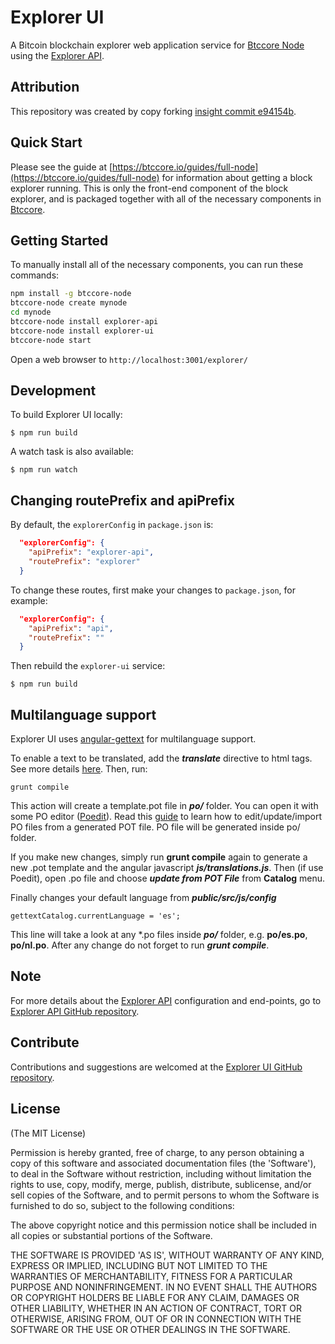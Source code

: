 # Explorer UI

A Bitcoin blockchain explorer web application service for [Btccore Node](https://github.com/owstack/btccore-node) using the [Explorer API](https://github.com/owstack/explorer-api).

## Attribution

This repository was created by copy forking [insight commit e94154b](https://github.com/bitpay/insight/commit/e94154ba4bb3e89e6c92023a0e4472ea33e4b266).

## Quick Start

Please see the guide at [https://btccore.io/guides/full-node](https://btccore.io/guides/full-node) for information about getting a block explorer running. This is only the front-end component of the block explorer, and is packaged together with all of the necessary components in [Btccore](https://github.com/owstack/btccore).

## Getting Started

To manually install all of the necessary components, you can run these commands:

```bash
npm install -g btccore-node
btccore-node create mynode
cd mynode
btccore-node install explorer-api
btccore-node install explorer-ui
btccore-node start
```

Open a web browser to `http://localhost:3001/explorer/`

## Development

To build Explorer UI locally:

```
$ npm run build
```

A watch task is also available:

```
$ npm run watch
```

## Changing routePrefix and apiPrefix

By default, the `explorerConfig` in `package.json` is:

```json
  "explorerConfig": {
    "apiPrefix": "explorer-api",
    "routePrefix": "explorer"
  }
```

To change these routes, first make your changes to `package.json`, for example:

```json
  "explorerConfig": {
    "apiPrefix": "api",
    "routePrefix": ""
  }
```

Then rebuild the `explorer-ui` service:

```
$ npm run build
```

## Multilanguage support

Explorer UI uses [angular-gettext](http://angular-gettext.rocketeer.be) for multilanguage support.

To enable a text to be translated, add the ***translate*** directive to html tags. See more details [here](http://angular-gettext.rocketeer.be/dev-guide/annotate/). Then, run:

```
grunt compile
```

This action will create a template.pot file in ***po/*** folder. You can open it with some PO editor ([Poedit](http://poedit.net)). Read this [guide](http://angular-gettext.rocketeer.be/dev-guide/translate/) to learn how to edit/update/import PO files from a generated POT file. PO file will be generated inside po/ folder.

If you make new changes, simply run **grunt compile** again to generate a new .pot template and the angular javascript ***js/translations.js***. Then (if use Poedit), open .po file and choose ***update from POT File*** from **Catalog** menu.

Finally changes your default language from ***public/src/js/config***

```
gettextCatalog.currentLanguage = 'es';
```

This line will take a look at any *.po files inside ***po/*** folder, e.g.
**po/es.po**, **po/nl.po**. After any change do not forget to run ***grunt
compile***.


## Note

For more details about the [Explorer API](https://github.com/owstack/explorer-api) configuration and end-points, go to [Explorer API GitHub repository](https://github.com/owstack/explorer-api).

## Contribute

Contributions and suggestions are welcomed at the [Explorer UI GitHub repository](https://github.com/owstack/explorer-ui).


## License
(The MIT License)

Permission is hereby granted, free of charge, to any person obtaining
a copy of this software and associated documentation files (the
'Software'), to deal in the Software without restriction, including
without limitation the rights to use, copy, modify, merge, publish,
distribute, sublicense, and/or sell copies of the Software, and to
permit persons to whom the Software is furnished to do so, subject to
the following conditions:

The above copyright notice and this permission notice shall be
included in all copies or substantial portions of the Software.

THE SOFTWARE IS PROVIDED 'AS IS', WITHOUT WARRANTY OF ANY KIND,
EXPRESS OR IMPLIED, INCLUDING BUT NOT LIMITED TO THE WARRANTIES OF
MERCHANTABILITY, FITNESS FOR A PARTICULAR PURPOSE AND NONINFRINGEMENT.
IN NO EVENT SHALL THE AUTHORS OR COPYRIGHT HOLDERS BE LIABLE FOR ANY
CLAIM, DAMAGES OR OTHER LIABILITY, WHETHER IN AN ACTION OF CONTRACT,
TORT OR OTHERWISE, ARISING FROM, OUT OF OR IN CONNECTION WITH THE
SOFTWARE OR THE USE OR OTHER DEALINGS IN THE SOFTWARE.
